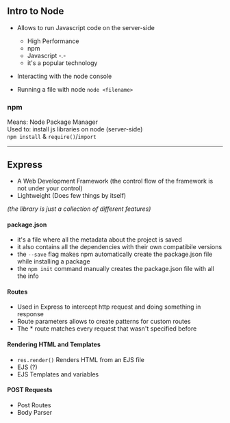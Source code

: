 ## Intro to Node

- Allows to run Javascript code on the server-side
    - High Performance
    - npm
    - Javascript \-.\-
    - it's a popular technology
    
- Interacting with the node console
- Running a file with node `node <filename>`

### npm
Means: Node Package Manager<br>
Used to: install js libraries on node (server-side)<br>
`npm install` & `require()`/`import`

---

## Express
- A Web Development Framework 
(the control flow of the framework is not under your control)
- Lightweight (Does few things by itself)

 _(the library is just a collection of different features)_
 
#### package.json
 - it's a file where all the metadata about the project is saved
 - it also contains all the dependencies with their own compatibile versions
 - the `--save` flag makes npm automatically create the package.json file while installing a package
 - the `npm init` command manually creates the package.json file with all the info
 
#### Routes
- Used in Express to intercept http request and doing something in response
- Route parameters allows to create patterns for custom routes
- The * route matches every request that wasn't specified before

#### Rendering HTML and Templates
- `res.render()` Renders HTML from an EJS file
- EJS (?)
- EJS Templates and variables

#### POST Requests
- Post Routes
- Body Parser
